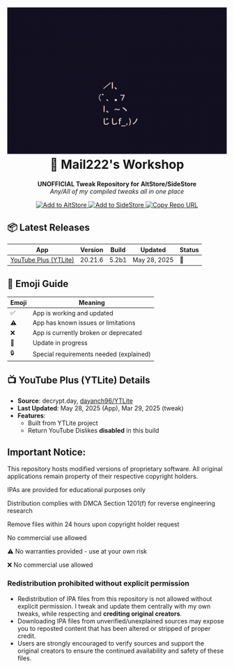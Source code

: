 <h1 align="center">
  <img src="assets/LhBn9Yd.png" alt="Mail222's Workshop Banner">
  <br>📱 Mail222's Workshop<br>
</h1>

<p align="center">
  <strong>UNOFFICIAL Tweak Repository for AltStore/SideStore</strong><br>
  <em>Any/All of my compiled tweaks all in one place</em>
</p>

<p align="center">
  <!-- AltStore Badge -->
  <a href="https://mail222.github.io/Mail222-Workshop/redirect%E2%80%90altstore.html" target="_blank" rel="noopener">
    <img src="https://img.shields.io/badge/Add_to_AltStore-000000?style=for-the-badge&logo=altstore" alt="Add to AltStore">
  </a>
  
  <!-- SideStore Badge -->
  <a href="https://mail222.github.io/Mail222-Workshop/redirect%E2%80%90sidestore.html" target="_blank" rel="noopener">
    <img src="https://img.shields.io/badge/Add_to_SideStore-00A4FF?style=for-the-badge" alt="Add to SideStore">
  </a>
  
  <!-- Copy URL Badge (directly opens raw JSON so user can long-press → Copy) -->
  <a href="https://raw.githubusercontent.com/Mail222/Mail222-Workshop/main/Mails%20Workshop.json" target="_blank" rel="noopener">
    <img src="https://img.shields.io/badge/Copy_Repo_URL-8A2BE2?style=for-the-badge&logo=clipboard" alt="Copy Repo URL">
  </a>
</p>


## 📦 Latest Releases

| App | Version | Build | Updated | Status |
|-----|---------|-------|---------|--------|
| [YouTube Plus (YTLite)](https://github.com/dayanch96/YTLite) | 20.21.6 | 5.2b1 | May 28, 2025 | 🚧 |

## 🏁 Emoji Guide

| Emoji | Meaning |
|-------|---------|
| ✅    | App is working and updated |
| ⚠️    | App has known issues or limitations |
| ❌    | App is currently broken or deprecated |
| 🚧    | Update in progress |
| 🔒    | Special requirements needed (explained) |

## 📺 YouTube Plus (YTLite) Details

- **Source**: decrypt.day, [dayanch96/YTLite](https://github.com/dayanch96/YTLite)
- **Last Updated**: May 28, 2025 (App), Mar 29, 2025 (tweak) 
- **Features**: 
  - Built from YTLite project
  - Return YouTube Dislikes **disabled** in this build
## Important Notice:
This repository hosts modified versions of proprietary software. All original applications remain property of their respective copyright holders.

IPAs are provided for educational purposes only

Distribution complies with DMCA Section 1201(f) for reverse engineering research

Remove files within 24 hours upon copyright holder request

No commercial use allowed

⚠️ No warranties provided - use at your own risk

❌ No commercial use allowed

### Redistribution prohibited without explicit permission
- Redistribution of IPA files from this repository is not allowed without explicit permission. I tweak and update them centrally with my own tweaks, while respecting and **crediting original creators**.
- Downloading IPA files from unverified/unexplained sources may expose you to reposted content that has been altered or stripped of proper credit.
- Users are strongly encouraged to verify sources and support the original creators to ensure the continued availability and safety of these files.
